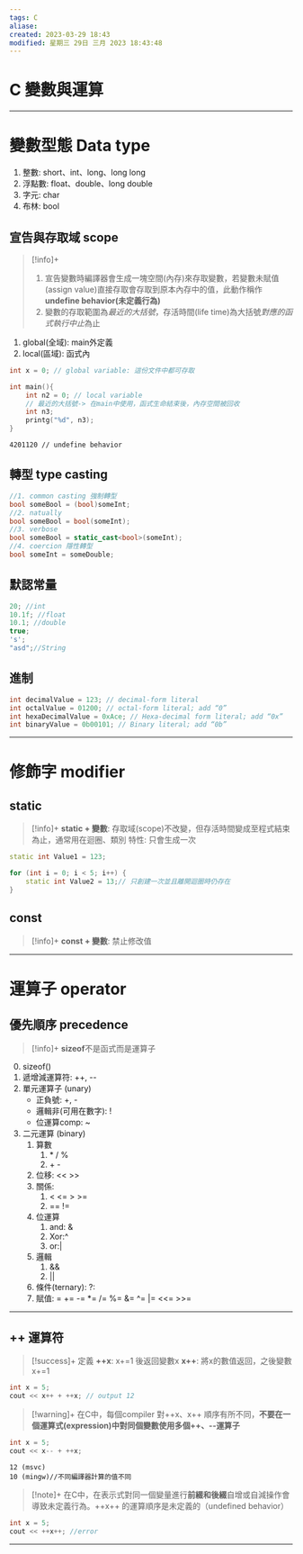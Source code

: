 ```yaml
---
tags: C 
aliase: 
created: 2023-03-29 18:43
modified: 星期三 29日 三月 2023 18:43:48
---
```


# C 變數與運算
***
# 變數型態 Data type
1. 整數: short、int、long、long long
2. 浮點數: float、double、long double
3. 字元: char
4. 布林: bool

## 宣告與存取域 scope
>[!info]+
>1. 宣告變數時編譯器會生成一塊空間(內存)來存取變數，若變數未賦值(assign value)直接存取會存取到原本內存中的值，此動作稱作**undefine behavior(未定義行為)**
>2. 變數的存取範圍為*最近的大括號*，存活時間(life time)為大括號*對應的函式執行中止*為止

1. global(全域): main外定義
2. local(區域): 函式內

```cpp linenos title:"範例"
int x = 0; // global variable: 這份文件中都可存取

int main(){
	int n2 = 0; // local variable
	// 最近的大括號-> 在main中使用，函式生命結束後，內存空間被回收
	int n3;
	printg("%d", n3);
}
```
```result
4201120 // undefine behavior
```


## 轉型 type casting

```cpp linenos title:"轉型"
//1. common casting 強制轉型
bool someBool = (bool)someInt;
//2. natually
bool someBool = bool(someInt);
//3. verbose
bool someBool = static_cast<bool>(someInt);
//4. coercion 隱性轉型
bool someInt = someDouble;
```

## 默認常量
```java linenos title:"Error"
20; //int
10.1f; //float
10.1; //double
true;
's';
"asd";//String
```

## 進制

```cpp linenos
int decimalValue = 123; // decimal-form literal
int octalValue = 01200; // octal-form literal; add “0”
int hexaDecimalValue = 0xAce; // Hexa-decimal form literal; add “0x”
int binaryValue = 0b00101; // Binary literal; add “0b”
```

---
# 修飾字 modifier
## static
>[!info]+
>**static + 變數**: 存取域(scope)不改變，但存活時間變成至程式結束為止，通常用在迴圈、類別
>特性: 只會生成一次

```cpp linenos title:"示例"
static int Value1 = 123; 

for (int i = 0; i < 5; i++) {
	static int Value2 = 13;// 只創建一次並且離開迴圈時仍存在
}
```
## const
>[!info]+
>**const + 變數**: 禁止修改值

---
# 運算子 operator

## 優先順序 precedence

>[!info]+
>**sizeof**不是函式而是運算子

0. sizeof()
1. 遞增減運算符: ++, --
2. 單元運算子 (unary)
	- 正負號: +, -
	- 邏輯非(可用在數字):  !
	- 位運算comp: ~
3. 二元運算 (binary)
	1. 算數
		1. \* / % 
		2. \+ \-
	2. 位移: << >>
	3. 關係: 
		1. < <= > >=
		2. == !=
	4. 位運算
		1. and: &
		2. Xor:^
		3. or:|
	5. 邏輯
		1. &&
		2. ||
	6. 條件(ternary): ?:
	7. 賦值: = += -= \*= /= %= &= ^= |= <<= >>=

---


## ++ 運算符

>[!success]+ 定義
>**++x**: x+=1 後返回變數x
>**x++**: 將x的數值返回，之後變數x+=1

```cpp linenos
int x = 5;
cout << x++ + ++x; // output 12
```

>[!warning]+
>在C中，每個compiler 對++x、x++ 順序有所不同，**不要在一個運算式(expression)中對同個變數使用多個++、--運算子**

```cpp linenos
int x = 5;
cout << x-- + ++x;
```

```result
12 (msvc)
10 (mingw)//不同編譯器計算的值不同
```

>[!note]+
>在C中，在表示式對同一個變量進行**前綴和後綴**自增或自減操作會導致未定義行為。++x++ 的運算順序是未定義的（undefined behavior）

```cpp linenos
int x = 5;
cout << ++x++; //error
```


---


